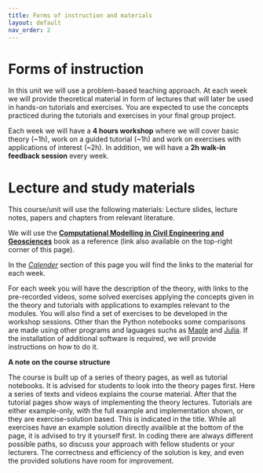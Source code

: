 ```yaml
---
title: Forms of instruction and materials
layout: default
nav_order: 2
---
```


# Forms of instruction

In this unit we will use a problem-based teaching approach. At each week we will provide theoretical material in form of lectures that will later be used in hands-on tutorials and exercises. You are expected to use the concepts practiced during the tutorials and exercises in your final group project. 

Each week we will have a **4 hours workshop** where we will cover basic theory (~1h), work on a guided tutorial (~1h) and work on exercises with applications of interest (~2h). In addition, we will have a **2h walk-in feedback session** every week. 

# Lecture and study materials

This course/unit will use the following materials: Lecture slides, lecture notes, papers and chapters from relevant literature.

We will use the [**Computational Modelling in Civil Engineering and Geosciences**](https://interactivetextbooks.citg.tudelft.nl/computational-modelling) book as a reference (link also available on the top-right corner of this page). 

In the [*Calender*](./Calender.md) section of this page you will find the links to the material for each week.

For each week you will have the description of the theory, with links to the pre-recorded videos, some solved exercises applying the concepts given in the theory and tutorials with applications to examples relevant to the modules. You will also find a set of exercises to be developed in the workshop sessions. Other than the Python notebooks some comparisons are made using other programs and laguages suchs as [Maple](https://www.maplesoft.com/) and [Julia](https://julialang.org/).  If the installation of additional software is required, we will provide instructions on how to do it.

**A note on the course structure**

The course is built up of a series of theory pages, as well as tutorial notebooks. It is advised for students to look into the theory pages first. Here a series of texts and videos explains the course material. After that the tutorial pages show ways of implementing the theory lectures. Tutorials are either example-only, with the full example and implementation shown, or they are exercise-solution based. This is indicated in the title. While all exercises have an example solution directly availible at the bottom of the page, it is advised to try it yourself first. In coding there are always different possible paths, so discuss your approach with fellow students or your lecturers. The correctness and efficiency of the solution is key, and even the provided solutions have room for improvement. 